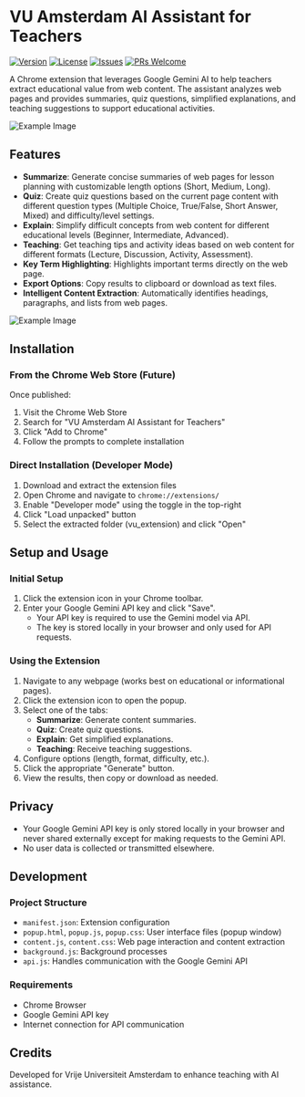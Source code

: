 # VU Amsterdam AI Assistant for Teachers

[![Version](https://img.shields.io/github/v/release/jasp-nerd/AI-Lesson-Helper)](https://github.com/jasp-nerd/AI-Lesson-Helper/releases)
[![License](https://img.shields.io/github/license/jasp-nerd/AI-Lesson-Helper)](LICENSE)
[![Issues](https://img.shields.io/github/issues/jasp-nerd/AI-Lesson-Helper)](https://github.com/jasp-nerd/AI-Lesson-Helper/issues)
[![PRs Welcome](https://img.shields.io/badge/PRs-welcome-brightgreen)](https://github.com/jasp-nerd/AI-Lesson-Helper/pulls)


A Chrome extension that leverages Google Gemini AI to help teachers extract educational value from web content. The assistant analyzes web pages and provides summaries, quiz questions, simplified explanations, and teaching suggestions to support educational activities.

![Example Image](https://i.imgur.com/9qX7e7c.png)

## Features

- **Summarize**: Generate concise summaries of web pages for lesson planning with customizable length options (Short, Medium, Long).
- **Quiz**: Create quiz questions based on the current page content with different question types (Multiple Choice, True/False, Short Answer, Mixed) and difficulty/level settings.
- **Explain**: Simplify difficult concepts from web content for different educational levels (Beginner, Intermediate, Advanced).
- **Teaching**: Get teaching tips and activity ideas based on web content for different formats (Lecture, Discussion, Activity, Assessment).
- **Key Term Highlighting**: Highlights important terms directly on the web page.
- **Export Options**: Copy results to clipboard or download as text files.
- **Intelligent Content Extraction**: Automatically identifies headings, paragraphs, and lists from web pages.

![Example Image](https://i.imgur.com/J72b6Zd.png)

## Installation

### From the Chrome Web Store (Future)
Once published:
1. Visit the Chrome Web Store
2. Search for "VU Amsterdam AI Assistant for Teachers"
3. Click "Add to Chrome"
4. Follow the prompts to complete installation

### Direct Installation (Developer Mode)
1. Download and extract the extension files
2. Open Chrome and navigate to `chrome://extensions/`
3. Enable "Developer mode" using the toggle in the top-right
4. Click "Load unpacked" button
5. Select the extracted folder (vu_extension) and click "Open"

## Setup and Usage

### Initial Setup
1. Click the extension icon in your Chrome toolbar.
2. Enter your Google Gemini API key and click "Save".
   - Your API key is required to use the Gemini model via API.
   - The key is stored locally in your browser and only used for API requests.

### Using the Extension
1. Navigate to any webpage (works best on educational or informational pages).
2. Click the extension icon to open the popup.
3. Select one of the tabs:
   - **Summarize**: Generate content summaries.
   - **Quiz**: Create quiz questions.
   - **Explain**: Get simplified explanations.
   - **Teaching**: Receive teaching suggestions.
4. Configure options (length, format, difficulty, etc.).
5. Click the appropriate "Generate" button.
6. View the results, then copy or download as needed.

## Privacy
- Your Google Gemini API key is only stored locally in your browser and never shared externally except for making requests to the Gemini API.
- No user data is collected or transmitted elsewhere.

## Development

### Project Structure
- `manifest.json`: Extension configuration
- `popup.html`, `popup.js`, `popup.css`: User interface files (popup window)
- `content.js`, `content.css`: Web page interaction and content extraction
- `background.js`: Background processes
- `api.js`: Handles communication with the Google Gemini API

### Requirements
- Chrome Browser
- Google Gemini API key
- Internet connection for API communication

## Credits

Developed for Vrije Universiteit Amsterdam to enhance teaching with AI assistance.
